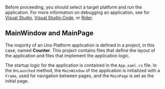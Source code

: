 Before proceeding, you should select a target platform and run the application. For more information on debugging an application, see for [Visual Studio](xref:Uno.GettingStarted.CreateAnApp.VS2022), [Visual Studio Code](xref:Uno.GettingStarted.CreateAnApp.VSCode), or [Rider](xref:Uno.GettingStarted.CreateAnApp.Rider).

## MainWindow and MainPage

The majority of an Uno Platform application is defined in a project, in this case, named **Counter**. This project contains files that define the layout of the application and files that implement the application logic.

The startup logic for the application is contained in the `App.xaml.cs` file. In the `OnLaunched` method, the `MainWindow` of the application is initialized with a `Frame`, used for navigation between pages, and the `MainPage` is set as the initial page.

